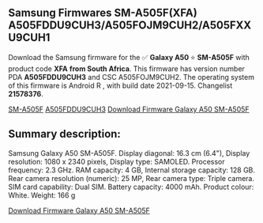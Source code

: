 <h2>Samsung Firmwares SM-A505F(XFA) A505FDDU9CUH3/A505FOJM9CUH2/A505FXXU9CUH1</h2>
Download the Samsung firmware for the ✅ <strong>Galaxy A50 </strong> ⭐ <strong>SM-A505F</strong> with product code <strong>XFA</strong> <strong> from South Africa</strong>. This firmware has version number PDA <strong>A505FDDU9CUH3</strong> and CSC A505FOJM9CUH2. The operating system of this firmware is Android R , with build date 2021-09-15. Changelist <strong>21578376</strong>.


[SM-A505F](https://samfirm.shop/samsung/model/SM-A505F)
[A505FDDU9CUH3](https://samfirm.shop/samsung/pda/A505FDDU9CUH3)
[Download Firmware Galaxy A50 SM-A505F](https://samfirm.shop/samsung/firmware/456722)
<h2>Summary description:</h2>
<p>Samsung Galaxy A50 SM-A505F. Display diagonal: 16.3 cm (6.4"), Display resolution: 1080 x 2340 pixels, Display type: SAMOLED. Processor frequency: 2.3 GHz. RAM capacity: 4 GB, Internal storage capacity: 128 GB. Rear camera resolution (numeric): 25 MP, Rear camera type: Triple camera. SIM card capability: Dual SIM. Battery capacity: 4000 mAh. Product colour: White. Weight: 166 g</p>


[Download Firmware Galaxy A50 SM-A505F](https://samfirm.shop/samsung/firmware/456722)
